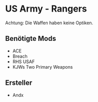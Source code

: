 # US Army - Rangers

Achtung: Die Waffen haben keine Optiken.

## Benötigte Mods

- ACE
- Breach
- RHS USAF
- KJWs Two Primary Weapons

## Ersteller

- Andx
